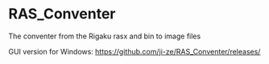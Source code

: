 # RAS_Conventer
 The conventer from the Rigaku rasx and bin to image files

GUI version for Windows: https://github.com/ji-ze/RAS_Conventer/releases/
